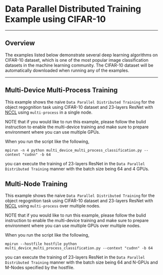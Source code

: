 # Data Parallel Distributed Training Example using CIFAR-10

---

## Overview

The examples listed below demonstrate several deep learning algorithms on CIFAR-10 dataset, which is one of the most popular image classification datasets in the machine learning community. The CIFAR-10 dataset will be automatically downloaded when running any of the examples.

---

## Multi-Device Multi-Process Training

This example shows the naive `Data Parallel Distributed Training` for the object regognition task using CIFAR-10 dataset and 23-layers ResNet with [NCCL](https://github.com/NVIDIA/nccl) using `multi-process` in a single node. 

NOTE that if you would like to run this example, please follow the bulid instruction to enable the multi-device training and make sure to prepare environment where you can use multiple GPUs. 

When you run the script like the following, 

```
mpirun -n 4 python multi_device_multi_process_classification.py --context "cudnn" -b 64

```

you can execute the training of 23-layers ResNet in the `Data Parallel Distributed Training` manner with the batch size being 64 and 4 GPUs.

## Multi-Node Training

This example shows the naive `Data Parallel Distributed Training` for the object regognition task using CIFAR-10 dataset and 23-layers ResNet with [NCCL](https://github.com/NVIDIA/nccl) using `multi-process` over multiple nodes. 

NOTE that if you would like to run this example, please follow the bulid instruction to enable the multi-device training and make sure to prepare environment where you can use multiple GPUs over multiple nodes.

When you run the script like the following, 

```
mpirun --hostfile hostfile python multi_device_multi_process_classification.py --context "cudnn" -b 64

```

you can execute the training of 23-layers ResNet in the `Data Parallel Distributed Training` manner with the batch size being 64 and N-GPUs and M-Nodes specified by the hostfile.

